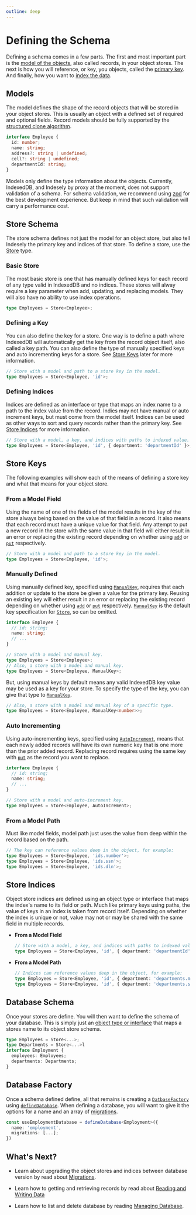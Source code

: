 ```yaml
---
outline: deep
---
```


# Defining the Schema

Defining a schema comes in a few parts. The first and most important part is the [model of the objects](#models), also called records, in your object stores. The next is how you will reference, or key, you objects, called the [primary key](#defining-a-key). And finally, how you want to [index the data](#defining-indices).

## Models

The model defines the shape of the record objects that will be stored in your object stores. This is usually an object with a defined set of required and optional fields. Record models should be fully supported by the [structured clone algorithm](https://developer.mozilla.org/docs/Web/API/Web_Workers_API/Structured_clone_algorithm).

```ts
interface Employee {
  id: number;
  name: string;
  address?: string | undefined;
  cell?: string | undefined;
  departmentId: string;
}
```

Models only define the type information about the objects. Currently, IndexedDB, and Indesely by proxy at the moment, does not support validation of a schema. For schema validation, we recommend using [zod](https://zod.dev/) for the best development experience. But keep in mind that such validation will carry a performance cost.

## Store Schema

The store schema defines not just the model for an object store, but also tell Indesely the primary key and indices of that store. To define a store, use the [Store](/reference/schema#store) type.

### Basic Store

The most basic store is one that has manually defined keys for each record of any type valid in IndexedDB and no indices. These stores will alway require a key parameter when add, updating, and replacing models. They will also have no ability to use index operations.

```ts
type Employees = Store<Employee>;
```

### Defining a Key

You can also define the key for a store. One way is to define a path where IndexedDB will automatically get the key from the record object itself, also called a key path. You can also define the type of manually specified keys and auto incrementing keys for a store. See [Store Keys](#store-keys) later for more information.

```ts
// Store with a model and path to a store key in the model.
type Employees = Store<Employee, 'id'>;
```

### Defining Indices

Indices are defined as an interface or type that maps an index name to a path to the index value from the record. Indies may not have manual or auto increment keys, but must come from the model itself. Indices can be used as other ways to sort and query records rather than the primary key. See [Store Indices](#store-indices) for more information.

```ts
// Store with a model, a key, and indices with paths to indexed value.
type Employees = Store<Employee, 'id', { department: 'departmentId' }>;
```

## Store Keys

The following examples will show each of the means of defining a store key and what that means for your object store.

### From a Model Field

Using the name of one of the fields of the model results in the key of the store always being based on the value of that field in a record. It also means that each record must have a unique value for that field. Any attempt to put a new record in the store with the same value in that field will either result in an error or replacing the existing record depending on whether using [`add`](/reference/update-query-builder#add) or [`put`](../reference/update-query-builder#put) respectively.

```ts
// Store with a model and path to a store key in the model.
type Employees = Store<Employee, 'id'>;
```

### Manually Defined

Using manually defined key, specified using [`ManualKey`](/reference/schema#manualkey), requires that each addition or update to the store be given a value for the primary key. Reusing an existing key will either result in an error or replacing the existing record depending on whether using [`add`](/reference/update-query-builder#add) or [`put`](/reference/update-query-builder#put) respectively. [`ManualKey`](/reference/schema#manualkey) is the default key specification for [`Store`](/reference/schema#store), so can be omitted.

```ts
interface Employee {
  // id: string;
  name: string;
  // ...
}

// Store with a model and manual key.
type Employees = Store<Employee>;
// Also, a store with a model and manual key.
type Employees = Store<Employee, ManualKey>;
```

But, using manual keys by default means any valid IndexedDB key value may be used as a key for your store. To specify the type of the key, you can give that type to [`ManualKey`](/reference/schema#manualkey).

```ts
// Also, a store with a model and manual key of a specific type.
type Employees = Store<Employee, ManualKey<number>>;
```

### Auto Incrementing

Using auto-incrementing keys, specified using [`AutoIncrement`](/reference/schema#autoincrement), means that each newly added records will have its own numeric key that is one more than the prior added record. Replacing record requires using the same key with [`put`](/reference/update-query-builder#put) as the record you want to replace.

```ts
interface Employee {
  // id: string;
  name: string;
  // ...
}

// Store with a model and auto-increment key.
type Employees = Store<Employee, AutoIncrement>;
```

### From a Model Path

Must like model fields, model path just uses the value from deep within the record based on the path.

```ts
// The key can reference values deep in the object, for example:
type Employees = Store<Employee, 'ids.number'>;
type Employees = Store<Employee, 'ids.ssn'>;
type Employees = Store<Employee, 'ids.dln'>;
```

## Store Indices

Object store indices are defined using an object type or interface that maps the index's name to its field or path. Much like primary keys using paths, the value of keys in an index is taken from record itself. Depending on whether the index is unique or not, value may not or may be shared with the same field in multiple records.

- **From a Model Field**

  ```ts
  // Store with a model, a key, and indices with paths to indexed value.
  type Employees = Store<Employee, 'id', { department: 'departmentId' }>;
  ```

- **From a Model Path**

  ```ts
  // Indices can reference values deep in the object, for example:
  type Employees = Store<Employee, 'id', { department: 'departments.mainId' }>;
  type Employees = Store<Employee, 'id', { department: 'departments.secondaryId' }>;
  ```

## Database Schema

Once your stores are define. You will then want to define the schema of your database. This is simply just an [object type or interface](/reference/database) that maps a stores name to its object store schema.

```ts
type Employees = Store<...>;
type Departments = Store<...>l
interface Employment {
  employees: Employees;
  departments: Departments;
}
```

## Database Factory

Once a schema defined define, all that remains is creating a [`DatbaseFactory`](../reference/database#usedatabase) using [`defineDatabase`](/reference/management#definedatabase). When defining a database, you will want to give it the options for a name and an array of [migrations](../guide/migrations).

```ts
const useEmploymentDatabase = defineDatabase<Employment>({
  name: 'employment',
  migrations: [...];
})
```

## What's Next?

- Learn about upgrading the object stores and indices between database version by read about [Migrations](migrations).

- Learn how to getting and retrieving records by read about [Reading and Writing Data](reading-and-writing-data)

- Learn how to list and delete database by reading [Managing Database](managing-databases).
